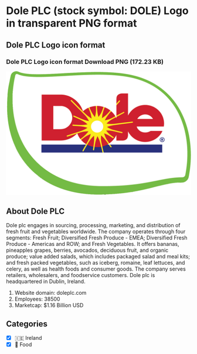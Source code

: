 # Dole PLC (stock symbol: DOLE) Logo in transparent PNG format

## Dole PLC Logo icon format

### Dole PLC Logo icon format Download PNG (172.23 KB)

![Dole PLC Logo icon format Download PNG (172.23 KB)](/img/orig/DOLE-52bd8003.png)

## About Dole PLC

Dole plc engages in sourcing, processing, marketing, and distribution of fresh fruit and vegetables worldwide. The company operates through four segments: Fresh Fruit; Diversified Fresh Produce - EMEA; Diversified Fresh Produce - Americas and ROW; and Fresh Vegetables. It offers bananas, pineapples grapes, berries, avocados, deciduous fruit, and organic produce; value added salads, which includes packaged salad and meal kits; and fresh packed vegetables, such as iceberg, romaine, leaf lettuces, and celery, as well as health foods and consumer goods. The company serves retailers, wholesalers, and foodservice customers. Dole plc is headquartered in Dublin, Ireland.

1. Website domain: doleplc.com
2. Employees: 38500
3. Marketcap: $1.16 Billion USD


## Categories
- [x] 🇮🇪 Ireland
- [x] 🍴 Food
